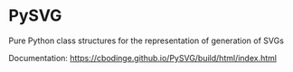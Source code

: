 # PySVG
Pure Python class structures for the representation of generation of SVGs


Documentation: https://cbodinge.github.io/PySVG/build/html/index.html
